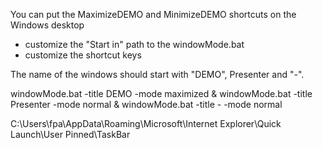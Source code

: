 You can put the MaximizeDEMO and MinimizeDEMO shortcuts on the Windows desktop

 - customize the "Start in" path to the windowMode.bat
 - customize the shortcut keys

The name of the windows should start with "DEMO", Presenter and "-".


windowMode.bat -title DEMO -mode maximized & windowMode.bat -title Presenter -mode normal & windowMode.bat -title - -mode normal


C:\Users\fpa\AppData\Roaming\Microsoft\Internet Explorer\Quick Launch\User Pinned\TaskBar